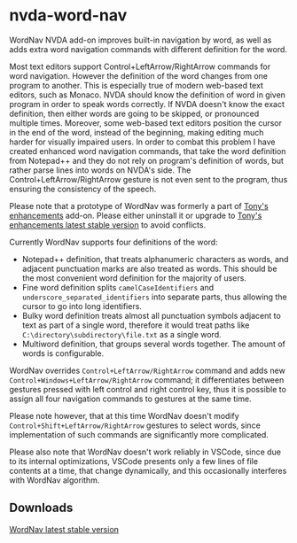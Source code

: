 # nvda-word-nav
WordNav NVDA add-on improves built-in navigation  by word, as well as adds extra word navigation commands with different definition for the word.

Most text editors support Control+LeftArrow/RightArrow commands for word navigation. However the definition of the word changes from one program to another. This is especially true of modern web-based text editors, such as Monaco. NVDA should know the definition of word in given program in order to speak words correctly. If NVDA doesn't know the exact definition, then either words are going to be skipped, or pronounced multiple times. Moreover, some web-based text editors position the cursor in the end of the word, instead of the beginning, making editing much harder for visually impaired users. In order to combat this problem I have created enhanced word navigation commands, that take the word definition from Notepad++ and they do not rely on program's definition of words, but rather parse lines into words on NVDA's side. The Control+LeftArrow/RightArrow gesture is not even sent to the program, thus ensuring the consistency of the speech.

Please note that a prototype of WordNav was formerly a part of [Tony's enhancements](https://github.com/mltony/nvda-tonys-enhancements/) add-on. Please either uninstall it or upgrade to [Tony's enhancements latest stable version](https://github.com/mltony/nvda-tonys-enhancements/releases/latest/download/tonysEnhancements.nvda-addon) to avoid conflicts.

Currently WordNav supports four definitions of the word:

- Notepad++ definition, that treats alphanumeric characters as words, and adjacent punctuation marks are also treated as words. This should be the most convenient word definition for the majority of users.
- Fine word definition splits `camelCaseIdentifiers` and `underscore_separated_identifiers` into separate parts, thus allowing the cursor to go into long identifiers.
- Bulky word definition treats almost all punctuation symbols adjacent to text as part of a single word, therefore it would treat paths like `C:\directory\subdirectory\file.txt` as a single word.
- Multiword definition, that groups several words together. The amount of words is configurable.

WordNav overrides `Control+LeftArrow/RightArrow` command and adds new `Control+Windows+LeftArrow/RightArrow` command; it differentiates between gestures pressed with left control and right control key, thus it is possible to assign all four navigation commands to gestures at the same time.

Please note however, that at this time WordNav doesn't modify `Control+Shift+LeftArrow/RightArrow` gestures to select words, since implementation of such commands are significantly more complicated.

Please also note that WordNav doesn't work reliably in VSCode, since due to its internal optimizations, VSCode presents only a few lines of file contents at a time, that change dynamically, and this occasionally interferes with WordNav algorithm.


##  Downloads

[WordNav latest stable version](https://github.com/mltony/nvda-word-nav/releases/latest/download/wordNav.nvda-addon)